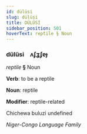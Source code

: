 ```yaml
---
id: dülüsi
slug: dülüsi
title: DÜLÜSİ
sidebar_position: 501
hoverText: reptile § Noun
---
```


### dülüsi&emsp;<span kind="abugida">ʌʄʓʄɐɟ</span>

*reptile* **§** Noun

**Verb**: to be a reptile

**Noun**: reptile

**Modifier**: reptile-related

Chichewa buluzi undefined

*Niger-Congo Language Family*